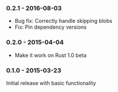 ### 0.2.1 - 2016-08-03

* Bug fix: Correctly handle skipping blobs
* Fix: Pin dependency versions

### 0.2.0 - 2015-04-04

* Make it work on Rust 1.0 beta

### 0.1.0 - 2015-03-23

Initial release with basic functionality
